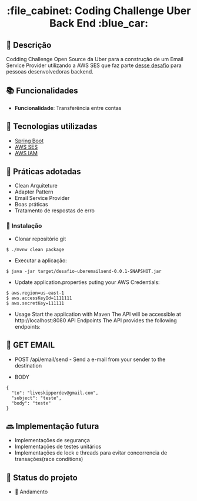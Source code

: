 <h1 align="center">:file_cabinet: Coding Challenge Uber Back End :blue_car: </h1>

## :memo: Descrição

Codding Challenge Open Source da Uber para a construção de um Email Service Provider utilizando a AWS SES que faz parte [desse desafio]([https://github.com/PicPay/picpay-desafio-backend](https://github.com/uber-archive/coding-challenge-tools/blob/master/coding_challenge.md)) para pessoas desenvolvedoras backend.

## :books: Funcionalidades
* <b>Funcionalidade</b>: Transferência entre contas
## :wrench: Tecnologias utilizadas
* [Spring Boot](https://spring.io/projects/spring-boot)
* [AWS SES](https://aws.amazon.com/pt/ses/)
* [AWS IAM](https://aws.amazon.com/pt/iam/?gclid=CjwKCAiA8sauBhB3EiwAruTRJhfg809g4bXpZbzwi2E7PcHnUL7Dr5lfaOa3Jyu092P4E1et3ZQrCRoChIUQAvD_BwE&trk=d0aa6e63-b594-43fc-8101-c312f3d653ac&sc_channel=ps&ef_id=CjwKCAiA8sauBhB3EiwAruTRJhfg809g4bXpZbzwi2E7PcHnUL7Dr5lfaOa3Jyu092P4E1et3ZQrCRoChIUQAvD_BwE:G:s&s_kwcid=AL!4422!3!651510165342!e!!g!!amazon%20iam!19836375520!149589163320)

## :rocket: Práticas adotadas

- Clean Arquiteture
- Adapter Pattern
- Email Service Provider
- Boas práticas
- Tratamento de respostas de erro

### 🔧 Instalação

* Clonar repositório git

```
$ ./mvnw clean package
```
- Executar a aplicação:
```
$ java -jar target/desafio-uberemailsend-0.0.1-SNAPSHOT.jar
```

- Update application.properties puting your AWS Credentials:

```
$ aws.region=us-east-1
$ aws.accessKeyId=1111111
$ aws.secretKey=111111
```

* Usage
Start the application with Maven
The API will be accessible at http://localhost:8080
API Endpoints
The API provides the following endpoints:

## :email:  GET EMAIL

* POST /api/email/send - Send a e-mail from your sender to the destination

- BODY

```
{
  "to": "liveskipperdev@gmail.com",
  "subject": "teste",
  "body": "teste"
}

```
## :soon: Implementação futura

* Implementações de segurança
* Implementações de testes unitários
* Implementações de lock e threads para evitar concorrencia de transações(race conditions)

## :dart: Status do projeto
 * :punch: Andamento

